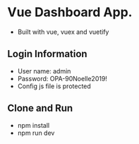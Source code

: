 # Vue Dashboard App.
* Built with vue, vuex and vuetify


## Login Information
* User name: admin
* Password: OPA-90Noelle2019!
* Config js file is protected


## Clone and Run
* npm install
* npm run dev